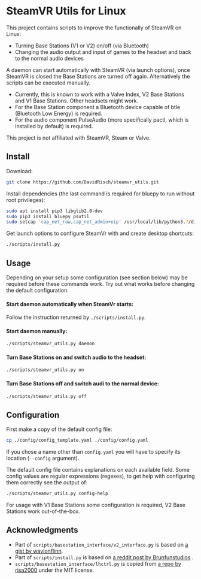 # SteamVR Utils for Linux

This project contains scripts to improve the functionally of SteamVR on Linux:

- Turning Base Stations (V1 or V2) on/off (via Bluetooth)
- Changing the audio output and input of games to the headset and back to the normal audio devices

A daemon can start automatically with SteamVR (via launch options), once SteamVR is closed the Base Stations are turned
off again. Alternatively the scripts can be executed manually.

- Currently, this is known to work with a Valve Index, V2 Base Stations and V1 Base Stations. Other headsets might work.
- For the Base Station component a Bluetooth device capable of btle (Bluetooth Low Energy) is required.
- For the audio component PulseAudio (more specifically pactl, which is installed by default) is required.

This project is not affiliated with SteamVR, Steam or Valve.

## Install

Download:

```bash
git clone https://github.com/DavidRisch/steamvr_utils.git
```

Install dependencies (the last command is required for bluepy to run without root privileges):

```bash
sudo apt install pip3 libglib2.0-dev
sudo pip3 install bluepy psutil
sudo setcap 'cap_net_raw,cap_net_admin+eip' /usr/local/lib/python3.?/dist-packages/bluepy/bluepy-helper
```

Get launch options to configure SteamVr with and create desktop shortcuts:

```bash
./scripts/install.py
```

## Usage

Depending on your setup some configuration (see section below) may be required before these commands work.
Try out what works before changing the default configuration.

#### Start daemon automatically when SteamVr starts:

Follow the instruction returned by `./scripts/install.py`.

#### Start daemon manually:

```bash
./scripts/steamvr_utils.py daemon
```

#### Turn Base Stations on and switch audio to the headset:

```bash
./scripts/steamvr_utils.py on
```

#### Turn Base Stations off and switch audi to the normal device:

```bash
./scripts/steamvr_utils.py off
```

## Configuration

First make a copy of the default config file:
```bash
cp ./config/config_template.yaml ./config/config.yaml
```

If you chose a name other than `config.yaml` you will have to specify its location (`--config` argument).

The default config file contains explanations on each available field.
Some config values are regular expressions (regexes), to get help with configuring them correctly see the output of:
```bash
./scripts/steamvr_utils.py config-help
```

For usage with V1 Base Stations some configuration is required, V2 Base Stations work out-of-the-box.

## Acknowledgments

- Part of `scripts/basestation_interface/v2_interface.py` is based
  on [a gist by waylonflinn](https://gist.github.com/waylonflinn/d525e08674ec3abb5c98cd41d1fd2f24).
- Part of `scripts/install.py` is based
  on [a reddit post by Brunfunstudios](https://np.reddit.com/r/virtualreality_linux/comments/g02bi5/automatically_turn_on_and_off_base_stations_when/)
  .
- `scripts/basestation_interface/lhctrl.py` is copied from [a repo by risa2000](https://github.com/risa2000/lhctrl)
  under the MIT license.
